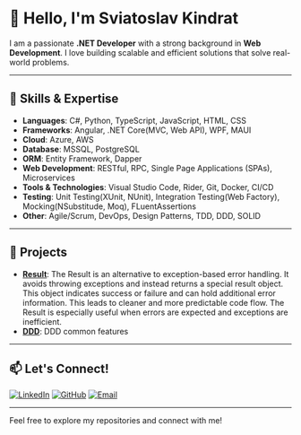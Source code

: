 # 👋 Hello, I'm Sviatoslav Kindrat

I am a passionate **.NET Developer** with a strong background in **Web Development**. I love building scalable and efficient solutions that solve real-world problems.

---

## 🚀 Skills & Expertise

- **Languages**: C#, Python, TypeScript, JavaScript, HTML, CSS
- **Frameworks**: Angular, .NET Core(MVC, Web API), WPF, MAUI
- **Cloud**: Azure, AWS
- **Database**: MSSQL, PostgreSQL
- **ORM**: Entity Framework, Dapper
- **Web Development**: RESTful, RPC, Single Page Applications (SPAs), Microservices
- **Tools & Technologies**: Visual Studio Code, Rider, Git, Docker, CI/CD
- **Testing**: Unit Testing(XUnit, NUnit), Integration Testing(Web Factory), Mocking(NSubstitude, Moq), FLuentAssertions
- **Other**: Agile/Scrum, DevOps, Design Patterns, TDD, DDD, SOLID

---

## 🔧 Projects

- [**Result**](https://github.com/Sviatoslav93/Result): The Result is an alternative to exception-based error handling. It avoids throwing exceptions and instead returns a special result object. This object indicates success or failure and can hold additional error information. This leads to cleaner and more predictable code flow. The Result is especially useful when errors are expected and exceptions are inefficient.
- [**DDD**](https://github.com/Sviatoslav93/DDD): DDD common features 

---

## 📫 Let's Connect!

[![LinkedIn](https://img.shields.io/badge/LinkedIn-0077B5?style=flat&logo=linkedin&logoColor=white)](https://www.linkedin.com/in/sviatoslav-kindrat-35b83b138/)
[![GitHub](https://img.shields.io/badge/GitHub-181717?style=flat&logo=github&logoColor=white)](https://github.com/Sviatoslav93)
[![Email](https://img.shields.io/badge/Email-D14836?style=flat&logo=gmail&logoColor=white)](mailto:sviatoslav.kindrat@outlook.com)

---

Feel free to explore my repositories and connect with me!
